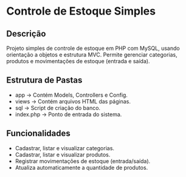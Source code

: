 # Controle de Estoque Simples

## Descrição
Projeto simples de controle de estoque em PHP com MySQL, usando orientação a objetos e estrutura MVC. Permite gerenciar categorias, produtos e movimentações de estoque (entrada e saída).

## Estrutura de Pastas
- app -> Contém Models, Controllers e Config.
- views -> Contém arquivos HTML das páginas.
- sql -> Script de criação do banco.
- index.php -> Ponto de entrada do sistema.

## Funcionalidades
- Cadastrar, listar e visualizar categorias.
- Cadastrar, listar e visualizar produtos.
- Registrar movimentações de estoque (entrada/saída).
- Atualiza automaticamente a quantidade de produtos.


